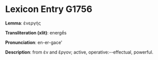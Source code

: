 # Lexicon Entry G1756

**Lemma**: ἐνεργής

**Transliteration (xlit)**: energḗs

**Pronunciation**: en-er-gace'

**Description**:
from ἐν and ἔργον; active, operative:--effectual, powerful.
